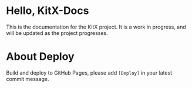 # Hello, KitX-Docs

This is the documentation for the KitX project. It is a work in progress, and will be updated as the project progresses.

# About Deploy

Build and deploy to GitHub Pages, please add `[Deploy]` in your latest commit message.

